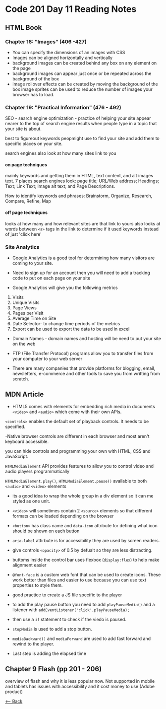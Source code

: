 # Code 201 Day 11 Reading Notes

## HTML Book

### Chapter 16: "Images" (406 -427)

- You can specify the dimensions of an images with CSS
- Images can be aligned horizontally and vertically 
- background images can be created behind any box on any element on the page
- background images can appear just once or be repeated across the background of the box
- image rollover effects can be created by moving the background of the box
image sprites can be used to reduce the number of images your browser has to load.  

### Chapter 19: "Practical Information" (476 - 492)

SEO - search engine optimization  - practice of helping your site appear nearer to the top of search engine results when people type in a topic that your site is about.

best to figureout keywords peopmight use to find your site and add them to specific places on your site.
 
search engines also look at how many sites link to you 

#### on page techniques

mainly keywords and getting them in HTML, text content, and alt images text.
7  places search engines look: page title; URL/Web address; Headings; Text; Link Text; Image alt text; and Page Descriptions.

How to identify keywords and phrases:
Brainstorm, Organize, Research, Compare, Refine, Map

#### off page techniques
looks at how many and how relevant sites are that link to yours
also looks at words between `<a>` tags in the link to determine if it used keywords instead of just 'click here'

### Site Analytics

- Google Analytics is a good tool for determining how many visitors are coming to your site.
- Need to sign up for an account then you will need to add a tracking code to put on each page on your site

- Google Analytics will give you the following metrics

1. Visits
2. Unique Visits
3. Page Views
4. Pages per Visit
5. Average Time on Site
6. Date Selector- to change time periods of the metrics
7. Export can be used to export the data to be used in excel

- Domain Names - domain names and hosting will be need to put your site on the web

- FTP (File Transfer Protocol) programs allow you to transfer files from your computer to your web server

- There are many companies that provide platforms for blogging, email, newsletters, e-commerce and other tools to save you from writting from scratch.


## MDN Article

- HTML5 comes with elements for embedding rich media in documents `<video>` and `<audio>` which come with their own APIs.

`<controls>` enables the default set of playback controls. It needs to be specified.

-Native browser controls are different in each browser and most aren't keyboard accessible.

you can hide controls and programming your own with HTML, CSS and JavaScript.

`HTMLMediaElement` API provides features to allow you to control video and audio players programmatically

`HTMLMediaElement.play()`, `HTMLMediaElement.pause()` available to both `<audio>` and `<video>` elements

- its a good idea to wrap the whole group in a div element so it can me styled as one unit.

- `<video>` will sometimes contain 2 `<source>` elements so that different formats can be loaded depending on the browser

- `<button>` has class name and `data-icon` attribute for defining what icon should be shown on each button

- `aria-label` attirbute is for accessibility they are used by screen readers.

- give controls `<opacity>` of 0.5 by defualt so they are less distracting.

- buttoms inside the control bar uses flexbox (`display:flex`) to help make alignment easier

- `@font-face` is a custom web font that can be used to create icons. These work better than files and easier to use because you can use text properties to style them.

- good practice to create a JS file specific to the player

- to add the play pause button you need to add `playPauseMedia()` and a listener with `addEventListener('click',playPauseMedia);`

- then use a `if` statement to check if the viedo is paused.

- `stopMedia` is used to add a stop button.

- `mediaBackward()` and `mediaForward` are used to add fast forward and rewind to the player.

- Last step is adding the elapsed time


## Chapter 9 Flash (pp 201 - 206)

overview of flash and why it is less popular now. Not supported in mobile and tablets has issues with accessibility and it cost money to use (Adobe product)


[<-- Back](README.md)